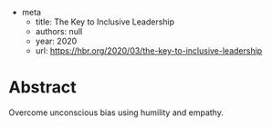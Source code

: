 - meta 
	- title: The Key to Inclusive Leadership
	- authors: null
	- year: 2020
	- url: https://hbr.org/2020/03/the-key-to-inclusive-leadership

# Abstract 

Overcome unconscious bias using humility and empathy.
